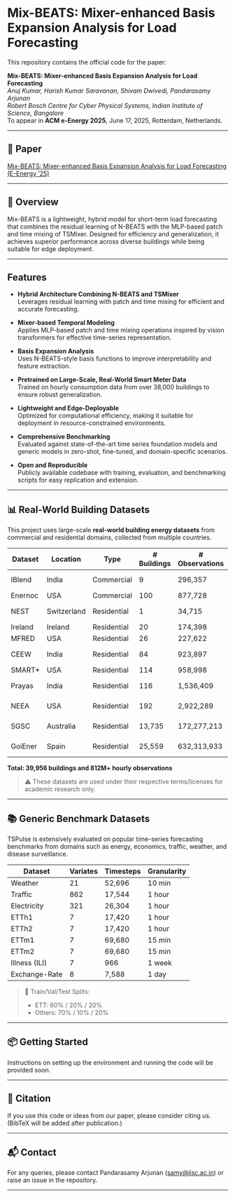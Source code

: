 # Mix-BEATS: Mixer-enhanced Basis Expansion Analysis for Load Forecasting

This repository contains the official code for the paper:

**Mix-BEATS: Mixer-enhanced Basis Expansion Analysis for Load Forecasting**  
*Anuj Kumar, Harish Kumar Saravanan, Shivam Dwivedi, Pandarasamy Arjunan*  
*Robert Bosch Centre for Cyber Physical Systems, Indian Institute of Science, Bangalore*  
To appear in **ACM e-Energy 2025**, June 17, 2025, Rotterdam, Netherlands.

---
## 📄 Paper

[Mix-BEATS: Mixer-enhanced Basis Expansion Analysis for Load Forecasting (E-Energy ’25)](http://camps.aptaracorp.com/ACM_PMS/PMS/ACM/EENERGY25/49/65dd3077-2f5b-11f0-ada9-16bb50361d1f/OUT/eenergy25-49.html)

---

## 🧠 Overview

Mix-BEATS is a lightweight, hybrid model for short-term load forecasting that combines the residual learning of N-BEATS with the MLP-based patch and time mixing of TSMixer. Designed for efficiency and generalization, it achieves superior performance across diverse buildings while being suitable for edge deployment.

---

## Features

- **Hybrid Architecture Combining N-BEATS and TSMixer**  
  Leverages residual learning with patch and time mixing for efficient and accurate forecasting.

- **Mixer-based Temporal Modeling**  
  Applies MLP-based patch and time mixing operations inspired by vision transformers for effective time-series representation.

- **Basis Expansion Analysis**  
  Uses N-BEATS-style basis functions to improve interpretability and feature extraction.

- **Pretrained on Large-Scale, Real-World Smart Meter Data**  
  Trained on hourly consumption data from over 38,000 buildings to ensure robust generalization.

- **Lightweight and Edge-Deployable**  
  Optimized for computational efficiency, making it suitable for deployment in resource-constrained environments.

- **Comprehensive Benchmarking**  
  Evaluated against state-of-the-art time series foundation models and generic models in zero-shot, fine-tuned, and domain-specific scenarios.

- **Open and Reproducible**  
  Publicly available codebase with training, evaluation, and benchmarking scripts for easy replication and extension.

---
## 📊 Real-World Building Datasets

This project uses large-scale **real-world building energy datasets** from commercial and residential domains, collected from multiple countries.

| Dataset   | Location     | Type        | # Buildings | # Observations | Years       |
|-----------|--------------|-------------|-------------|----------------|-------------|
| IBlend    | India        | Commercial  | 9           | 296,357        | 2013–2017   |
| Enernoc   | USA          | Commercial  | 100         | 877,728        | 2012        |
| NEST      | Switzerland  | Residential | 1           | 34,715         | 2019–2023   |
| Ireland   | Ireland      | Residential | 20          | 174,398        | 2020        |
| MFRED     | USA          | Residential | 26          | 227,622        | 2019        |
| CEEW      | India        | Residential | 84          | 923,897        | 2019–2021   |
| SMART*    | USA          | Residential | 114         | 958,998        | 2016        |
| Prayas    | India        | Residential | 116         | 1,536,409      | 2018–2020   |
| NEEA      | USA          | Residential | 192         | 2,922,289      | 2018–2020   |
| SGSC      | Australia    | Residential | 13,735      | 172,277,213    | 2011–2014   |
| GoiEner   | Spain        | Residential | 25,559      | 632,313,933    | 2014–2022   |

**Total: 39,956 buildings and 812M+ hourly observations**

> ⚠️ These datasets are used under their respective terms/licenses for academic research only.

---

## 📚 Generic Benchmark Datasets

TSPulse is extensively evaluated on popular time-series forecasting benchmarks from domains such as energy, economics, traffic, weather, and disease surveillance.

| Dataset         | Variates | Timesteps | Granularity |
|------------------|----------|-----------|-------------|
| Weather          | 21       | 52,696    | 10 min      |
| Traffic          | 862      | 17,544    | 1 hour      |
| Electricity      | 321      | 26,304    | 1 hour      |
| ETTh1            | 7        | 17,420    | 1 hour      |
| ETTh2            | 7        | 17,420    | 1 hour      |
| ETTm1            | 7        | 69,680    | 15 min      |
| ETTm2            | 7        | 69,680    | 15 min      |
| Illness (ILI)    | 7        | 966       | 1 week      |
| Exchange-Rate    | 8        | 7,588     | 1 day       |

> 📌 Train/Val/Test Splits:
> - ETT: 60% / 20% / 20%
> - Others: 70% / 10% / 20%



---

## 📦 Getting Started

Instructions on setting up the environment and running the code will be provided soon.

---

## 📣 Citation

If you use this code or ideas from our paper, please consider citing us. (BibTeX will be added after publication.)

---

## 📬 Contact

For any queries, please contact Pandarasamy Arjunan (samy@iisc.ac.in) or raise an issue in the repository.

---

